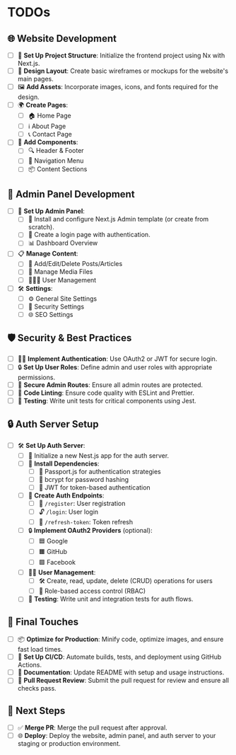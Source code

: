 # TODOs

## 🌐 Website Development

- [ ] 📁 **Set Up Project Structure**: Initialize the frontend project using Nx with Next.js.
- [ ] 🎨 **Design Layout**: Create basic wireframes or mockups for the website's main pages.
- [ ] 🖼️ **Add Assets**: Incorporate images, icons, and fonts required for the design.
- [ ] 🌍 **Create Pages**:
  - [ ] 🏠 Home Page
  - [ ] ℹ️ About Page
  - [ ] 📞 Contact Page
- [ ] 🧩 **Add Components**:
  - [ ] 🔍 Header & Footer
  - [ ] 🧭 Navigation Menu
  - [ ] 📦 Content Sections

## 🔐 Admin Panel Development

- [ ] 🔨 **Set Up Admin Panel**:
  - [ ] 🧱 Install and configure Next.js Admin template (or create from scratch).
  - [ ] 📑 Create a login page with authentication.
  - [ ] 📊 Dashboard Overview
- [ ] 📋 **Manage Content**:
  - [ ] 📝 Add/Edit/Delete Posts/Articles
  - [ ] 📂 Manage Media Files
  - [ ] 🧑‍🤝‍🧑 User Management
- [ ] 🛠️ **Settings**:
  - [ ] ⚙️ General Site Settings
  - [ ] 🔐 Security Settings
  - [ ] 🌐 SEO Settings

## 🛡️ Security & Best Practices

- [ ] 🧑‍💻 **Implement Authentication**: Use OAuth2 or JWT for secure login.
- [ ] 🔒 **Set Up User Roles**: Define admin and user roles with appropriate permissions.
- [ ] 🔐 **Secure Admin Routes**: Ensure all admin routes are protected.
- [ ] 🧹 **Code Linting**: Ensure code quality with ESLint and Prettier.
- [ ] 🧪 **Testing**: Write unit tests for critical components using Jest.

## 🔒 Auth Server Setup

- [ ] 🛠️ **Set Up Auth Server**:
  - [ ] 🚀 Initialize a new Nest.js app for the auth server.
  - [ ] 🧩 **Install Dependencies**:
    - [ ] 🔐 Passport.js for authentication strategies
    - [ ] 🔑 bcrypt for password hashing
    - [ ] 🔄 JWT for token-based authentication
  - [ ] 📑 **Create Auth Endpoints**:
    - [ ] 🚪 `/register`: User registration
    - [ ] 🔓 `/login`: User login
    - [ ] 🔐 `/refresh-token`: Token refresh
  - [ ] 🔒 **Implement OAuth2 Providers** (optional):
    - [ ] 🟦 Google
    - [ ] 🟧 GitHub
    - [ ] 🟪 Facebook
  - [ ] 🧑‍💻 **User Management**:
    - [ ] 🛠️ Create, read, update, delete (CRUD) operations for users
    - [ ] 🎯 Role-based access control (RBAC)
  - [ ] 🧪 **Testing**: Write unit and integration tests for auth flows.

## 🚀 Final Touches

- [ ] 📦 **Optimize for Production**: Minify code, optimize images, and ensure fast load times.
- [ ] 🔄 **Set Up CI/CD**: Automate builds, tests, and deployment using GitHub Actions.
- [ ] 📄 **Documentation**: Update README with setup and usage instructions.
- [ ] 🎉 **Pull Request Review**: Submit the pull request for review and ensure all checks pass.

## 🎯 Next Steps

- [ ] ✅ **Merge PR**: Merge the pull request after approval.
- [ ] 🌐 **Deploy**: Deploy the website, admin panel, and auth server to your staging or production environment.
